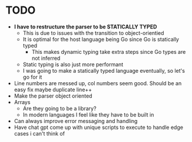 # TODO
- **I have to restructure the parser to be STATICALLY TYPED**
  - This is due to issues with the transition to object-orientied
  - It is optimal for the host language being Go since Go is statically typed
    - This makes dynamic typing take extra steps since Go types are not inferred
  - Static typing is also just more performant
  - I was going to make a statically typed language eventually, so let's go for it
- Line numbers are messed up, col numbers seem good. Should be an easy fix maybe duplicate line++
- Make the parser object oriented
- Arrays
  - Are they going to be a library?
  - In modern languages I feel like they have to be built in
- Can always improve error messaging and handling
- Have chat gpt come up with unique scripts to execute to handle edge cases i can't think of